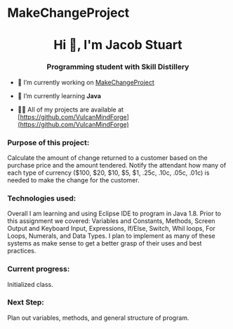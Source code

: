 # MakeChangeProject

<h1 align="center">Hi 👋, I'm Jacob Stuart</h1>
<h3 align="center">Programming student with Skill Distillery</h3>

- 🔭 I’m currently working on [MakeChangeProject](https://github.com/VulcanMindForge/MakeChangeProject)

- 🌱 I’m currently learning **Java**

- 👨‍💻 All of my projects are available at [https://github.com/VulcanMindForge](https://github.com/VulcanMindForge)

<h3 align="left">Purpose of this project:</h3>
 <p align="left"> Calculate the amount of change returned to a customer based on the purchase price and the amount tendered. Notify the attendant how many of each type of currency ($100, $20, $10, $5, $1, .25c, .10c, .05c, .01c) is needed to make the change for the customer.</p>

<h3 align="Left">Technologies used:</h3>
<p align="left">Overall I am learning and using Eclipse IDE to program in Java 1.8. Prior to this assignment we covered: Variables and Constants, Methods, Screen Output and Keyboard Input, Expressions, If/Else, Switch, Whil loops, For Loops, Numerals, and Data Types. I plan to implement as many of these systems as make sense to get a better grasp of their uses and best practices.</p>

<h3 align="Left">Current progress:</h3>
<p align="left"> Initialized class. </p> 

<h3 align="Left">Next Step:</h3>
<p align="left"> Plan out variables, methods, and general structure of program. </p> 
